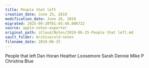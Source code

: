 ```yaml
---
title: People that left
creation_date: June 25, 2019
modification_date: June 26, 2019
migrated: 2025-09-20T01:45:48.806722
source: apple-notes-exporter
original_path: iCloud/Notes/2019-06-25-People that left.md
vault_folder: Archive/old-notes
filename_date: 2019-06-25
---
```



People that left 
Dan Horan 
Heather Loosemore 
Sarah Dennie
Mike P
Christina Blue

